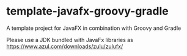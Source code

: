 # template-javafx-groovy-gradle
A template project for JavaFX in combination with Groovy and Gradle

Please use a JDK bundled with JavaFx libraries as https://www.azul.com/downloads/zulu/zulufx/
